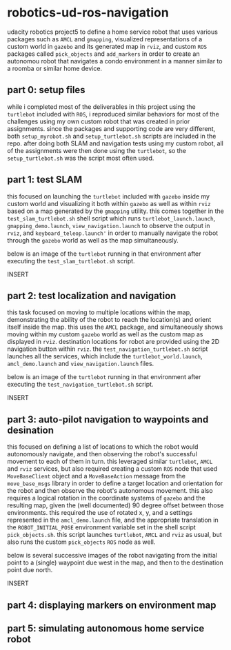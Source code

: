# robotics-ud-ros-navigation
udacity robotics project5 to define a home service robot that uses various packages such as `AMCL` and `gmapping`, visualized representations of a custom world in `gazebo` and its generated map in `rviz`, and custom `ROS` packages called `pick_objects` and `add_markers` in order to create an autonomou robot that navigates a condo environment in a manner similar to a roomba or similar home device. 

## part 0: setup files
while i completed most of the deliverables in this project using the `turtlebot` included with `ROS`, i reproduced similar behaviors for most of the challenges using my own custom robot that was created in prior assignments.  since the packages and supporting code are very different, both `setup_myrobot.sh` and `setup_turtlebot.sh` scripts are included in the repo.  after doing both SLAM and navigation tests using my custom robot, all of the assignments were then done using the `turtlebot`, so the `setup_turtlebot.sh` was the script most often used. 

## part 1: test SLAM
this focused on launching the `turtlebot` included with `gazebo` inside my custom world and visualizing it both within `gazebo` as well as within `rviz` based on a map generated by the `gmapping` utility.  this comes together in the `test_slam_turtlebot.sh` shell script which runs `turtlebot_launch.launch`, `gmapping_demo.launch`, `view_navigation.launch` to observe the output in `rviz`, and `keyboard_teleop.launch'` in order to manually navigate the robot through the `gazebo` world as well as the map simultaneously.  

below is an image of the `turtlebot` running in that environment after executing the `test_slam_turtlebot.sh` script. 

INSERT 

## part 2: test localization and navigation
this task focused on moving to multiple locations within the map, demonstrating the ability of the robot to reach the location(s) and orient itself inside the map. this uses the `AMCL` package, and simultaneously shows moving within my custom `gazebo` world as well as the custom map as displayed in `rviz`.  destination locations for robot are provided using the 2D navigation button within `rviz`.  the `test_navigation_turtlebot.sh` script launches all the services, which include the `turtlebot_world.launch`, `amcl_demo.launch` and `view_navigation.launch` files. 

below is an image of the `turtlebot` running in that environment after executing the `test_navigation_turtlebot.sh` script. 

INSERT

## part 3: auto-pilot navigation to waypoints and desination
this focused on defining a list of locations to which the robot would autonomously navigate, and then observing the robot's successful movement to each of them in turn.  this leveraged similar `turtlebot`, `AMCL` and `rviz` services, but also required creating a custom `ROS` node that used `MoveBaseClient` object and a `MoveBaseAction` message from the `move_base_msgs` library in order to define a target location and orientation for the robot and then observe the robot's autonomous movement.  this also requires a logical rotation in the coordinate systems of `gazebo` and the resulting map, given the (well documented) 90 degree offset between those environments.  this required the use of rotated x, y, and a settings represented in the `amcl_demo.launch` file, and the appropriate translation in the `ROBOT_INITIAL_POSE` environment variable set in the shell script `pick_objects.sh`.  this script launches `turtlebot`, `AMCL` and `rviz` as usual, but also runs the custom `pick_objects` `ROS` node as well. 

below is several successive images of the robot navigating from the initial point to a (single) waypoint due west in the map, and then to the destination point due north.  

INSERT

## part 4: displaying markers on environment map


## part 5: simulating autonomous home service robot

